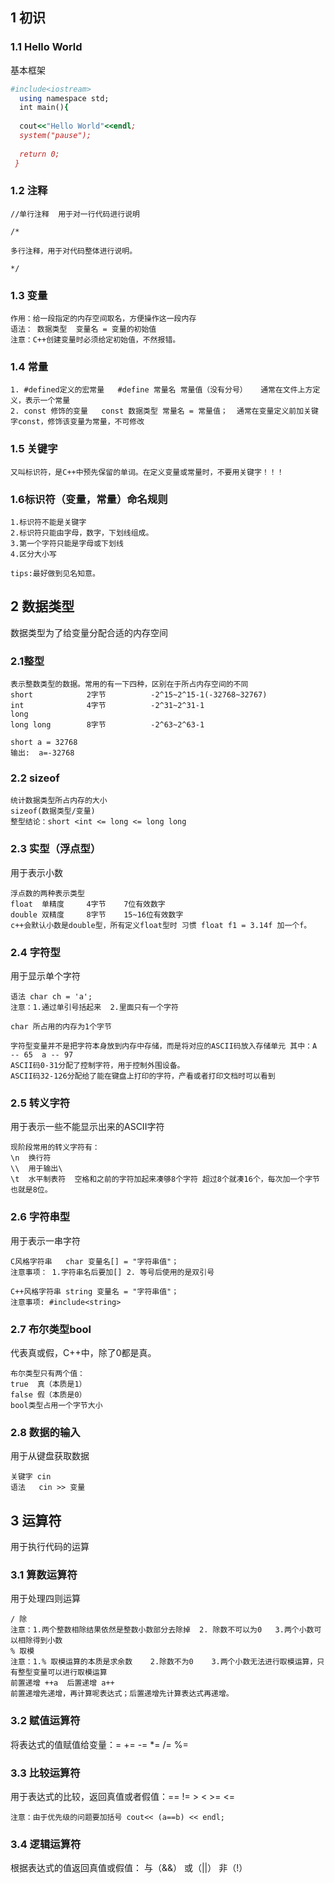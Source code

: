## 1 初识
### 1.1 Hello World
基本框架
```ruby
#include<iostream>
  using namespace std;
  int main(){
  
  cout<<"Hello World"<<endl;
  system("pause");
  
  return 0;
 } 
```

### 1.2 注释
```
//单行注释  用于对一行代码进行说明

/*

多行注释，用于对代码整体进行说明。

*/
```

### 1.3 变量
```
作用：给一段指定的内存空间取名，方便操作这一段内存
语法： 数据类型  变量名 = 变量的初始值
注意：C++创建变量时必须给定初始值，不然报错。
```

### 1.4 常量
```
1. #defined定义的宏常量   #define 常量名 常量值（没有分号）   通常在文件上方定义，表示一个常量
2. const 修饰的变量   const 数据类型 常量名 = 常量值；  通常在变量定义前加关键字const，修饰该变量为常量，不可修改
```

### 1.5 关键字
```
又叫标识符，是C++中预先保留的单词。在定义变量或常量时，不要用关键字！！！
```
### 1.6标识符（变量，常量）命名规则
```
1.标识符不能是关键字
2.标识符只能由字母，数字，下划线组成。
3.第一个字符只能是字母或下划线
4.区分大小写

tips:最好做到见名知意。
```

## 2 数据类型
数据类型为了给变量分配合适的内存空间
### 2.1整型
```
表示整数类型的数据。常用的有一下四种，区别在于所占内存空间的不同
short            2字节          -2^15~2^15-1(-32768~32767)
int              4字节          -2^31~2^31-1
long      
long long        8字节          -2^63~2^63-1

short a = 32768
输出:  a=-32768
```
### 2.2 sizeof
```
统计数据类型所占内存的大小 
sizeof(数据类型/变量)
整型结论：short <int <= long <= long long
```
### 2.3 实型（浮点型）
用于表示小数
```
浮点数的两种表示类型 
float  单精度     4字节    7位有效数字
double 双精度     8字节    15~16位有效数字
c++会默认小数是double型，所有定义float型时 习惯 float f1 = 3.14f 加一个f。
```
### 2.4 字符型
用于显示单个字符
```
语法 char ch = 'a';  
注意：1.通过单引号括起来  2.里面只有一个字符

char 所占用的内存为1个字节

字符型变量并不是把字符本身放到内存中存储，而是将对应的ASCII码放入存储单元 其中：A -- 65  a -- 97
ASCII码0-31分配了控制字符，用于控制外围设备。
ASCII码32-126分配给了能在键盘上打印的字符，产看或者打印文档时可以看到
```
### 2.5 转义字符
用于表示一些不能显示出来的ASCII字符
```
现阶段常用的转义字符有：
\n  换行符
\\  用于输出\
\t  水平制表符  空格和之前的字符加起来凑够8个字符 超过8个就凑16个，每次加一个字节也就是8位。
```
### 2.6 字符串型
用于表示一串字符
```
C风格字符串   char 变量名[] = "字符串值"；
注意事项： 1.字符串名后要加[] 2. 等号后使用的是双引号

C++风格字符串 string 变量名 = "字符串值"；
注意事项: #include<string>
```
### 2.7 布尔类型bool
代表真或假，C++中，除了0都是真。
```
布尔类型只有两个值：
true  真（本质是1）
false 假（本质是0）
bool类型占用一个字节大小
```
### 2.8 数据的输入
用于从键盘获取数据
```
关键字 cin  
语法   cin >> 变量
```
## 3 运算符
用于执行代码的运算

### 3.1 算数运算符
用于处理四则运算
```
/ 除
注意：1.两个整数相除结果依然是整数小数部分去除掉  2. 除数不可以为0   3.两个小数可以相除得到小数
% 取模
注意：1.% 取模运算的本质是求余数    2.除数不为0    3.两个小数无法进行取模运算，只有整型变量可以进行取模运算
前置递增 ++a  后置递增 a++
前置递增先递增，再计算呢表达式；后置递增先计算表达式再递增。
```
### 3.2 赋值运算符 
将表达式的值赋值给变量：= += -= *= /= %=

### 3.3 比较运算符
用于表达式的比较，返回真值或者假值：== != > < >= <=
```
注意：由于优先级的问题要加括号 cout<< (a==b) << endl;
```
### 3.4 逻辑运算符
根据表达式的值返回真值或假值： 与（&&）  或（||） 非（!）














































